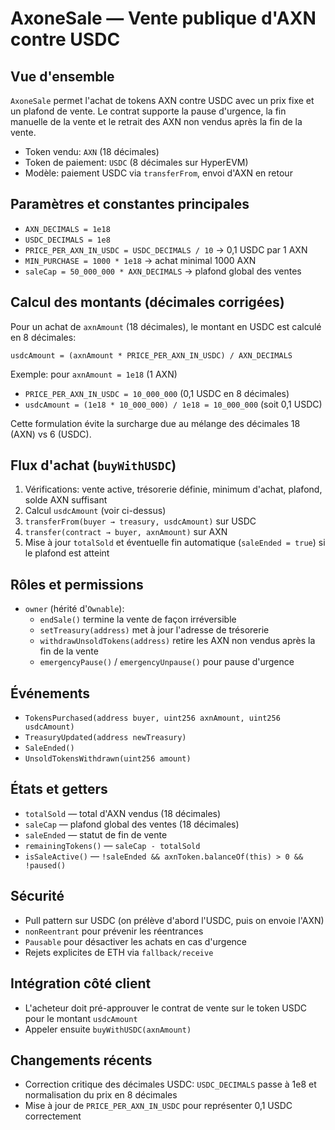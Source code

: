 # AxoneSale — Vente publique d'AXN contre USDC

## Vue d'ensemble
`AxoneSale` permet l'achat de tokens AXN contre USDC avec un prix fixe et un plafond de vente. Le contrat supporte la pause d'urgence, la fin manuelle de la vente et le retrait des AXN non vendus après la fin de la vente.

- Token vendu: `AXN` (18 décimales)
- Token de paiement: `USDC` (8 décimales sur HyperEVM)
- Modèle: paiement USDC via `transferFrom`, envoi d'AXN en retour

## Paramètres et constantes principales
- `AXN_DECIMALS = 1e18`
- `USDC_DECIMALS = 1e8`
- `PRICE_PER_AXN_IN_USDC = USDC_DECIMALS / 10` → 0,1 USDC par 1 AXN
- `MIN_PURCHASE = 1000 * 1e18` → achat minimal 1000 AXN
- `saleCap = 50_000_000 * AXN_DECIMALS` → plafond global des ventes

## Calcul des montants (décimales corrigées)
Pour un achat de `axnAmount` (18 décimales), le montant en USDC est calculé en 8 décimales:

```
usdcAmount = (axnAmount * PRICE_PER_AXN_IN_USDC) / AXN_DECIMALS
```

Exemple: pour `axnAmount = 1e18` (1 AXN)
- `PRICE_PER_AXN_IN_USDC = 10_000_000` (0,1 USDC en 8 décimales)
- `usdcAmount = (1e18 * 10_000_000) / 1e18 = 10_000_000` (soit 0,1 USDC)

Cette formulation évite la surcharge due au mélange des décimales 18 (AXN) vs 6 (USDC).

## Flux d'achat (`buyWithUSDC`)
1. Vérifications: vente active, trésorerie définie, minimum d'achat, plafond, solde AXN suffisant
2. Calcul `usdcAmount` (voir ci-dessus)
3. `transferFrom(buyer → treasury, usdcAmount)` sur USDC
4. `transfer(contract → buyer, axnAmount)` sur AXN
5. Mise à jour `totalSold` et éventuelle fin automatique (`saleEnded = true`) si le plafond est atteint

## Rôles et permissions
- `owner` (hérité d'`Ownable`):
  - `endSale()` termine la vente de façon irréversible
  - `setTreasury(address)` met à jour l'adresse de trésorerie
  - `withdrawUnsoldTokens(address)` retire les AXN non vendus après la fin de la vente
  - `emergencyPause()` / `emergencyUnpause()` pour pause d'urgence

## Événements
- `TokensPurchased(address buyer, uint256 axnAmount, uint256 usdcAmount)`
- `TreasuryUpdated(address newTreasury)`
- `SaleEnded()`
- `UnsoldTokensWithdrawn(uint256 amount)`

## États et getters
- `totalSold` — total d'AXN vendus (18 décimales)
- `saleCap` — plafond global des ventes (18 décimales)
- `saleEnded` — statut de fin de vente
- `remainingTokens()` — `saleCap - totalSold`
- `isSaleActive()` — `!saleEnded && axnToken.balanceOf(this) > 0 && !paused()`

## Sécurité
- Pull pattern sur USDC (on prélève d'abord l'USDC, puis on envoie l'AXN)
- `nonReentrant` pour prévenir les réentrances
- `Pausable` pour désactiver les achats en cas d'urgence
- Rejets explicites de ETH via `fallback/receive`

## Intégration côté client
- L'acheteur doit pré-approuver le contrat de vente sur le token USDC pour le montant `usdcAmount`
- Appeler ensuite `buyWithUSDC(axnAmount)`

## Changements récents
- Correction critique des décimales USDC: `USDC_DECIMALS` passe à 1e8 et normalisation du prix en 8 décimales
- Mise à jour de `PRICE_PER_AXN_IN_USDC` pour représenter 0,1 USDC correctement
